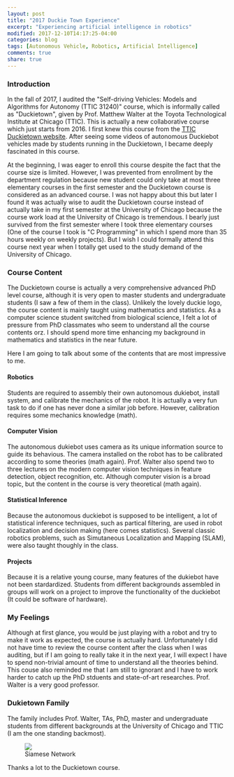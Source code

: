 ```yaml
---
layout: post
title: "2017 Duckie Town Experience"
excerpt: "Experiencing artificial intelligence in robotics"
modified: 2017-12-10T14:17:25-04:00
categories: blog
tags: [Autonomous Vehicle, Robotics, Artificial Intelligence]
comments: true
share: true
---
```


### Introduction

In the fall of 2017, I audited the "Self-driving Vehicles: Models and Algorithms for Autonomy (TTIC 31240)" course, which is informally called as "Duckietown", given by Prof. Matthew Walter at the Toyota Technological Institute at Chicago (TTIC). This is actually a new collaborative course which just starts from 2016. I first knew this course from the [TTIC Duckietown website](http://duckietown.org/classes/2017/17-TTIC/). After seeing some videos of autonomous Duckiebot vehicles made by students running in the Duckietown, I became deeply fascinated in this course.

At the beginning, I was eager to enroll this course despite the fact that the course size is limited. However, I was prevented from enrollment by the department regulation because new student could only take at most three elementary courses in the first semester and the Duckietown course is considered as an advanced course. I was not happy about this but later I found it was actually wise to audit the Duckietown course instead of actually take in my first semester at the University of Chicago because the course work load at the University of Chicago is tremendous. I bearly just survived from the first semester where I took three elementary courses (One of the course I took is "C Programming" in which I spend more than 35 hours weekly on weekly projects). But I wish I could formally attend this course next year when I totally get used to the study demand of the University of Chicago.

### Course Content

The Duckietown course is actually a very comprehensive advanced PhD level course, although it is very open to master students and undergraduate students (I saw a few of them in the class). Unlikely the lovely duckie logo, the course content is mainly taught using mathematics and statistics. As a computer science student switched from biological science, I felt a lot of pressure from PhD classmates who seem to understand all the course contents orz. I should spend more time enhancing my background in mathematics and statistics in the near future. 

Here I am going to talk about some of the contents that are most impressive to me.

#### Robotics

Students are required to assembly their own autonomous dukiebot, install system, and calibrate the mechanics of the robot. It is actually a very fun task to do if one has never done a similar job before. However, calibration requires some mechanics knowledge (math). 

#### Computer Vision

The autonomous dukiebot uses camera as its unique information source to guide its behavious. The camera installed on the robot has to be calibrated according to some theories (math again). Prof. Walter also spend two to three lectures on the modern computer vision techniques in feature detection, object recognition, etc. Although computer vision is a broad topic, but the content in the course is very theoretical (math again).

#### Statistical Inference

Because the autonomous duckiebot is supposed to be intelligent, a lot of statistical inference techniques, such as partical filtering, are used in robot localization and decision making (here comes statistics). Several classic robotics problems, such as Simutaneous Localization and Mapping (SLAM), were also taught thoughly in the class.

#### Projects

Because it is a relative young course, many features of the dukiebot have not been stardardized. Students from different backgrounds assembled in groups will work on a project to improve the functionality of the duckiebot (It could be software of hardware).

### My Feelings

Although at first glance, you would be just playing with a robot and try to make it work as expected, the course is actually hard. Unfortunately I did not have time to review the course content after the class when I was auditing, but if I am going to really take it in the next year, I will expect I have to spend non-trivial amount of time to understand all the theories behind. This couse also reminded me that I am still to ignorant and I have to work harder to catch up the PhD stduents and state-of-art researches. Prof. Walter is a very good professor.

### Dukietown Family

The family includes Prof. Walter, TAs, PhD, master and undergraduate students from different backgrounds at the University of Chicago and TTIC (I am the one standing backmost). 

<div class = "titled-image">
<figure class = "titled-image">
    <img src = "{{ site.url }}/images/blogs/2017-12-10-2017-Duckie-Town-Experience/The_Duckietown_Times_Vol1.jpg">
    <figcaption>Siamese Network</figcaption>
</figure>
</div>

Thanks a lot to the Duckietown course.